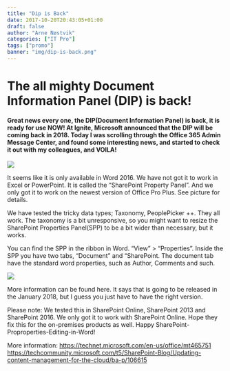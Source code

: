 ```yaml
---
title: "Dip is Back"
date: 2017-10-20T20:43:05+01:00
draft: false
author: "Arne Nøstvik"
categories: ["IT Pro"]
tags: ["promo"]
banner: "img/dip-is-back.png"
---
```


# The all mighty Document Information Panel (DIP) is back!

#### Great news every one, the DIP(Document Information Panel) is back, it is ready for use NOW! At Ignite, Microsoft announced that the DIP will be coming back in 2018. Today I was scrolling through the Office 365 Admin Message Center, and found some interesting news, and started to check it out with my colleagues, and VOILA!

<img class="img-fluid mt-4 mb-4" src="/pointtaken/img/dip-is-back.png" /> 

It seems like it is only available in Word 2016. We have not got it to work in Excel or PowerPoint. It is called the “SharePoint Property Panel”. And we only got it to work on the newest version of Office Pro Plus. See picture for details.

We have tested the tricky data types; Taxonomy, PeoplePicker ++. They all work. The taxonomy is a bit unresponsive, so you might want to resize the SharePoint Properties Panel(SPP) to be a bit wider than necessary, but it works.

You can find the SPP in the ribbon in Word. “View” > “Properties”. Inside the SPP you have two tabs, “Document” and “SharePoint. The document tab have the standard word properties, such as Author, Comments and such.

<img class="img-fluid mt-4 mb-4" src="/pointtaken/img/dip-produkt-information.png" /> 

More information can be found here. It says that is going to be released in the January 2018, but I guess you just have to have the right version.

Please note: We tested this in SharePoint Online, SharePoint 2013 and SharePoint 2016. We only got it to work with SharePoint Online. Hope they fix this for the on-premises products as well.
Happy SharePoint-Proproperties-Editing-in-Word!

More information:
https://technet.microsoft.com/en-us/office/mt465751 
https://techcommunity.microsoft.com/t5/SharePoint-Blog/Updating-content-management-for-the-cloud/ba-p/106615